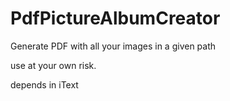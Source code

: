 PdfPictureAlbumCreator
======================

Generate PDF with all your images in a given path

use at your own risk.

depends in iText
